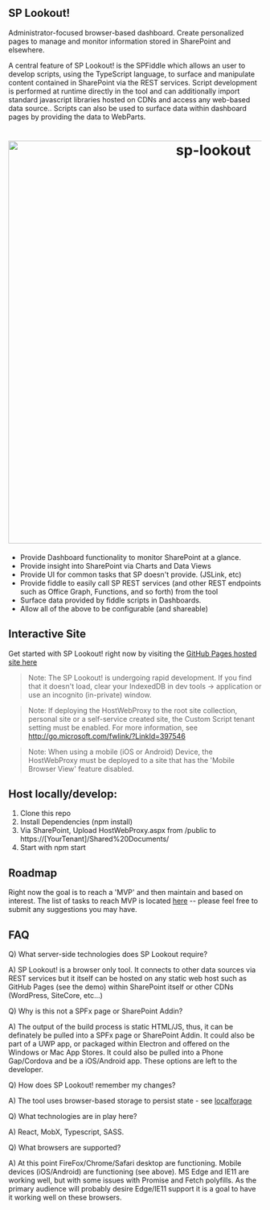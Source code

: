 SP Lookout!
---

Administrator-focused browser-based dashboard. Create personalized pages to manage and monitor information stored in SharePoint and elsewhere.

A central feature of SP Lookout! is the SPFiddle which allows an user to develop scripts, using the TypeScript language, to surface and manipulate content contained in SharePoint via the REST services. Script development is performed at runtime directly in the tool and can additionally import standard javascript libraries hosted on CDNs and access any web-based data source.. Scripts can also be used to surface data within dashboard pages by providing the data to WebParts.

<h1 align="center">
	<img width="800" src="https://raw.githubusercontent.com/beyond-sharepoint/sp-lookout/master/sp-lookout.gif" alt="sp-lookout">
</h1>


- Provide Dashboard functionality to monitor SharePoint at a glance.
- Provide insight into SharePoint via Charts and Data Views
- Provide UI for common tasks that SP doesn't provide. (JSLink, etc)
- Provide fiddle to easily call SP REST services (and other REST endpoints such as Office Graph, Functions, and so forth) from the tool
- Surface data provided by fiddle scripts in Dashboards.
- Allow all of the above to be configurable (and shareable)

Interactive Site
---
Get started with SP Lookout! right now by visiting the [GitHub Pages hosted site here](https://beyond-sharepoint.github.io/sp-lookout/#/)

>Note: The SP Lookout! is undergoing rapid development. If you find that it doesn't load, clear your IndexedDB in dev tools -> application or use an incognito (in-private) window.

>Note: If deploying the HostWebProxy to the root site collection, personal site or a self-service created site, the Custom Script tenant setting must be enabled. For more information, see http://go.microsoft.com/fwlink/?LinkId=397546

>Note: When using a mobile (iOS or Android) Device, the HostWebProxy must be deployed to a site that has the 'Mobile Browser View' feature disabled.

Host locally/develop: 
---

1. Clone this repo
2. Install Dependencies (npm install)
3. Via SharePoint, Upload HostWebProxy.aspx from /public to https://[YourTenant]/Shared%20Documents/
4. Start with npm start

Roadmap
---
Right now the goal is to reach a 'MVP' and then maintain and based on interest. The list of tasks to reach MVP is located [here]( https://github.com/beyond-sharepoint/sp-lookout/issues/1) -- please feel free to submit any suggestions you may have.

FAQ
---

Q) What server-side technologies does SP Lookout require?

A) SP Lookout! is a browser only tool. It connects to other data sources via REST services but it itself can be hosted on any static web host such as GitHub Pages (see the demo) within SharePoint itself or other CDNs (WordPress, SiteCore, etc...)

Q) Why is this not a SPFx page or SharePoint Addin?

A) The output of the build process is static HTML/JS, thus, it can be definately be pulled into a SPFx page or SharePoint Addin. It could also be part of a UWP app, or packaged within Electron and offered on the Windows or Mac App Stores. It could also be pulled into a Phone Gap/Cordova and be a iOS/Android app. These options are left to the developer.

Q) How does SP Lookout! remember my changes?

A) The tool uses browser-based storage to persist state - see [localforage](https://github.com/localForage/localForage)

Q) What technologies are in play here?

A) React, MobX, Typescript, SASS.

Q) What browsers are supported?

A) At this point FireFox/Chrome/Safari desktop are functioning. Mobile devices (iOS/Android) are functioning (see above). MS Edge and IE11 are working well, but with some issues with Promise and Fetch polyfills. As the primary audience will probably desire Edge/IE11 support it is a goal to have it working well on these browsers.
